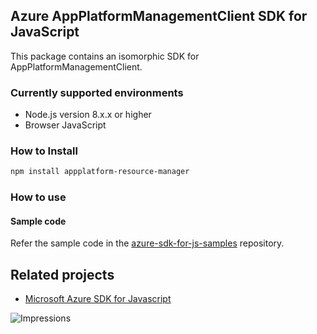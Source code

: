 ## Azure AppPlatformManagementClient SDK for JavaScript

This package contains an isomorphic SDK for AppPlatformManagementClient.

### Currently supported environments

- Node.js version 8.x.x or higher
- Browser JavaScript

### How to Install

```bash
npm install appplatform-resource-manager
```

### How to use

#### Sample code

Refer the sample code in the [azure-sdk-for-js-samples](https://github.com/Azure/azure-sdk-for-js-samples) repository.

## Related projects

- [Microsoft Azure SDK for Javascript](https://github.com/Azure/azure-sdk-for-js)


![Impressions](https://azure-sdk-impressions.azurewebsites.net/api/impressions/azure-sdk-for-js%2Fsdk%2Fcdn%2Farm-cdn%2FREADME.png)